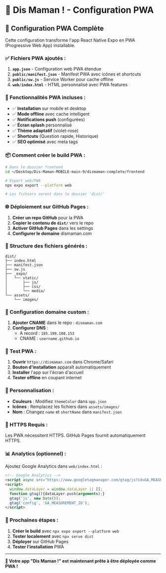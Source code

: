 # 📱 Dis Maman ! - Configuration PWA

## 🎯 Configuration PWA Complète

Cette configuration transforme l'app React Native Expo en PWA (Progressive Web App) installable.

### ✅ Fichiers PWA ajoutés :

1. **`app.json`** - Configuration web PWA étendue
2. **`public/manifest.json`** - Manifest PWA avec icônes et shortcuts
3. **`public/sw.js`** - Service Worker pour cache offline
4. **`web/index.html`** - HTML personnalisé avec PWA features

### 🚀 Fonctionnalités PWA incluses :

- ✅ **Installation** sur mobile et desktop
- ✅ **Mode offline** avec cache intelligent
- ✅ **Notifications push** (configurées)
- ✅ **Écran splash** personnalisé
- ✅ **Thème adaptatif** (violet-rose)
- ✅ **Shortcuts** (Question rapide, Historique)
- ✅ **SEO optimisé** avec meta tags

### 📦 Comment créer le build PWA :

```bash
# Dans le dossier frontend
cd ~/Desktop/Dis-Maman-MOBILE-main-9/dismaman-complete/frontend

# Export web/PWA
npx expo export --platform web

# Les fichiers seront dans le dossier 'dist/'
```

### 🌐 Déploiement sur GitHub Pages :

1. **Créer un repo GitHub** pour la PWA
2. **Copier le contenu de `dist/`** vers le repo
3. **Activer GitHub Pages** dans les settings
4. **Configurer le domaine** dismaman.com

### 📂 Structure des fichiers générés :

```
dist/
├── index.html
├── manifest.json
├── sw.js
├── _expo/
│   └── static/
│       ├── js/
│       ├── css/
│       └── media/
└── assets/
    └── images/
```

### 🔧 Configuration domaine custom :

1. **Ajouter CNAME** dans le repo : `dismaman.com`
2. **Configurer DNS** : 
   - A record : `185.199.108.153`
   - CNAME : `username.github.io`

### 📱 Test PWA :

1. **Ouvrir** `https://dismaman.com` dans Chrome/Safari
2. **Bouton d'installation** apparaît automatiquement
3. **Installer** l'app sur l'écran d'accueil
4. **Tester offline** en coupant internet

### 🎨 Personnalisation :

- **Couleurs** : Modifiez `themeColor` dans `app.json`
- **Icônes** : Remplacez les fichiers dans `assets/images/`
- **Nom** : Changez `name` et `shortName` dans `manifest.json`

### 🔐 HTTPS Requis :

Les PWA nécessitent HTTPS. GitHub Pages fournit automatiquement HTTPS.

### 📊 Analytics (optionnel) :

Ajoutez Google Analytics dans `web/index.html` :

```html
<!-- Google Analytics -->
<script async src="https://www.googletagmanager.com/gtag/js?id=GA_MEASUREMENT_ID"></script>
<script>
  window.dataLayer = window.dataLayer || [];
  function gtag(){dataLayer.push(arguments);}
  gtag('js', new Date());
  gtag('config', 'GA_MEASUREMENT_ID');
</script>
```

### 🎯 Prochaines étapes :

1. **Créer le build** avec `npx expo export --platform web`
2. **Tester localement** avec `npx serve dist`
3. **Déployer** sur GitHub Pages
4. **Tester l'installation** PWA

---

**🎉 Votre app "Dis Maman !" est maintenant prête à être déployée comme PWA !**